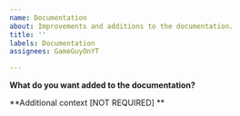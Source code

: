 ```yaml
---
name: Documentation
about: Improvements and additions to the documentation.
title: ''
labels: Documentation
assignees: GameGuyOnYT

---
```


**What do you want added to the documentation?**

**Additional context [NOT REQUIRED] **

